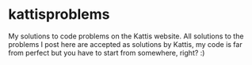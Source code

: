 # kattisproblems
My solutions to code problems on the Kattis website.
All solutions to the problems I post here are accepted as solutions by Kattis, my code is far from perfect but you have to start from somewhere, right? :)

